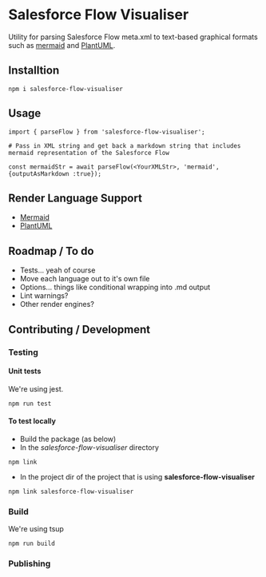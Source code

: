 # Salesforce Flow Visualiser

Utility for parsing Salesforce Flow meta.xml to text-based graphical formats such as [mermaid](https://Mermaid.js.org/) and [PlantUML](https://plantuml.com/).

## Installtion

```
npm i salesforce-flow-visualiser
```

## Usage

```
import { parseFlow } from 'salesforce-flow-visualiser';

# Pass in XML string and get back a markdown string that includes mermaid representation of the Salesforce Flow

const mermaidStr = await parseFlow(<YourXMLStr>, 'mermaid', {outputAsMarkdown :true});
```

## Render Language Support
* [Mermaid](https://mermaid.js.org/) 
* [PlantUML](https://plantuml.com/)

## Roadmap / To do
* Tests... yeah of course
* Move each language out to it's own file
* Options... things like conditional wrapping into .md output
* Lint warnings?
* Other render engines?

## Contributing / Development

### Testing

#### Unit tests
We're using jest.
```
npm run test
```

#### To test locally
* Build the package (as below)
* In the *salesforce-flow-visualiser* directory
```
npm link
```
* In the project dir of the project that is using **salesforce-flow-visualiser**
```
npm link salesforce-flow-visualiser
```

### Build
We're using tsup
```
npm run build
```

### Publishing
```
```